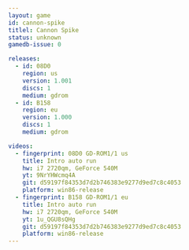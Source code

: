 ```yaml
---
layout: game
id: cannon-spike
titlel: Cannon Spike
status: unknown
gamedb-issue: 0

releases:
  - id: 08D0
    region: us
    version: 1.001
    discs: 1
    medium: gdrom
  - id: B158
    region: eu
    version: 1.000
    discs: 1
    medium: gdrom

videos:
  - fingerprint: 08D0 GD-ROM1/1 us
    title: Intro auto run
    hw: i7 2720qm, GeForce 540M
    yt: 9NrYHWcmq4A
    git: d59197f84353d7d2b746383e9277d9ed7c8c4053
    platform: win86-release
  - fingerprint: B158 GD-ROM1/1 eu
    title: Intro auto run
    hw: i7 2720qm, GeForce 540M
    yt: 1u_QGU8sQHg
    git: d59197f84353d7d2b746383e9277d9ed7c8c4053
    platform: win86-release
---
```

